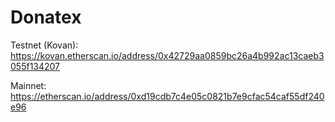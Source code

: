 # Donatex

Testnet (Kovan): https://kovan.etherscan.io/address/0x42729aa0859bc26a4b992ac13caeb3055f134207

Mainnet: https://etherscan.io/address/0xd19cdb7c4e05c0821b7e9cfac54caf55df240e96